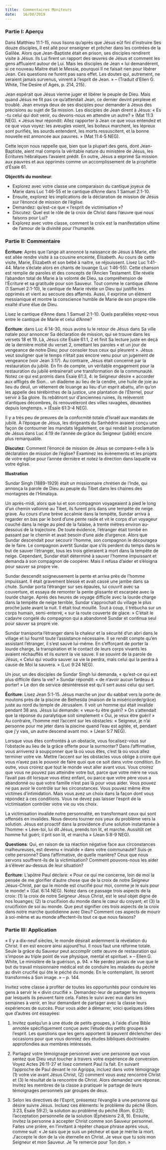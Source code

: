 ```yaml
---
title:  Commentaires Moniteurs
date:   16/08/2019
---
```


### Partie I: Aperçu

Dans Matthieu 11:1-15, nous lisons qu’après que Jésus eût fini d’instruire Ses douze disciples, Il est allé pour enseigner et prêcher dans les contrées de la Galilée. Alors que Jean-Baptiste était en prison, ses disciples rendirent visite à Jésus. Ils Lui firent un rapport des œuvres de Jésus et comment les gens affluaient autour de Lui. Mais les disciples de Jean « lui demandèrent, si ce nouveau Maitre était le Messie, pourquoi Il ne faisait rien pour libérer Jean. Ces questions ne furent pas sans effet. Les doutes qui, autrement, ne seraient jamais survenus, vinrent à l’esprit de Jean. » – (Traduit d’Ellen G. White, The Desire of Ages, p. 214, 215).

Jean espérait que Jésus vienne juger et libérer le peuple de Dieu. Mais quand Jésus ne fit pas ce qu’attendait Jean, ce dernier devint perplexe et troublé. Jean envoya deux de ses disciples pour demander à Jésus des précisions au sujet de Sa mission. Les disciples de Jean dirent à Jésus: « Es -tu celui qui doit venir, ou devons-nous en attendre un autre? » (Mat 11:3 NEG). « Jésus leur répondit: Allez rapporter à Jean ce que vous entendez et ce que vous voyez: les aveugles voient, les boiteux marchent, les lépreux sont purifiés, les sourds entendent, les morts ressuscitent, et la bonne nouvelle est annoncée aux pauvres. » (Mat 11:4-5 NEG).

Cette leçon nous rappelle que, bien que la plupart des gens, dont Jean-Baptiste, aient mal compris la véritable nature du ministère de Jésus, les Écritures hébraïques l’avaient prédit. En outre, Jésus a exprimé Sa mission aux pauvres et aux opprimés comme un accomplissement de la prophétie d’Ésaïe 61.

**Objectifs du moniteur**:

- Explorez avec votre classe une comparaison du cantique joyeux de Marie dans Luc 1:46-55 et le cantique d’Anne dans 1 Samuel 2:1-10.
- Ensuite, explorez les implications de la déclaration de mission de Jésus sur l’énoncé de mission de l’église.
- Demandez: qu’est-ce que « l’esprit de victimisation »?
- Discutez: Quel est le rôle de la croix de Christ dans l’œuvre que nous faisons pour Lui?
- Explorez avec votre classe, comment la croix est la manifestation ultime de l’amour de la divinité pour l’humanité.

### Partie II: Commentaire

**Écriture**: Après que l’ange ait annoncé la naissance de Jésus à Marie, elle est allée rendre visite à sa cousine enceinte, Élisabeth. Au cours de cette visite, Marie, Élizabeth et son bébé à naitre, se réjouissent. Lisez Luc 1:41-44. Marie s’éclate alors en chants de louange (Luc 1:46-55). Cette chanson est remplie de paroles et des concepts de l’Ancien Testament. Elle révèle l’abandon total de Marie à la volonté de Dieu, sa compréhension de l’Écriture et sa gratitude pour son Sauveur. Tout comme le cantique d’Anne (1 Samuel 2:1-10), le cantique de Marie révèle un Dieu qui justifie les opprimés et vient au secoure des affamés. Aussi, il exprime un élément messianique et montre la conscience humble de Marie de son propre rôle exalté d’une élue de Dieu.

Lisez le cantique d’Anne dans 1 Samuel 2:1-10. Quels parallèles voyez-vous entre le cantique de Marie et celui d’Anne?

**Écriture**: dans Luc 4:14-30, nous avons lu le retour de Jésus dans Sa ville natale pour annoncer Sa déclaration de mission, qui se trouve dans les versets 18 et 19. Là, Jésus cite Ésaïe 61:1, 2 et finit Sa lecture juste en deçà de la dernière moitié du verset 2, omettant les paroles « et un jour de vengeance de notre Dieu; pour consoler tous ceux qui pleurent ». Jésus veut souligner que le temps n’était pas encore venu pour un jugement de vengeance (voir Jean 3:17). Au contraire, Jésus était concerné par la restauration du jubilé. En fin de compte, un véritable engagement pour la restauration du jubilé entrainerait une transformation de la communauté. Notez ce qui est promis dans Ésaïe 61:3, 4: le Seigneur désire « accorder aux affligés de Sion… un diadème au lieu de la cendre, une huile de joie au lieu du deuil, un vêtement de louange au lieu d’un esprit abattu, afin qu’on les appelle des térébinthes de la justice, une plantation de l’Éternel, pour servir à Sa gloire. Ils rebâtiront sur d’anciennes ruines, ils relèveront d’antiques décombres, ils renouvèleront des villes ravagées, dévastées depuis longtemps. » (Ésaïe 61:3-4 NEG).

Il y a très peu de preuves de la conformité totale d’Israël aux mandats de jubilé. À l’époque de Jésus, les dirigeants du Sanhédrin avaient conçu une façon de contourner les mandats légalement, ce qui rendait la proclamation de Jésus dans Luc 4:19 de l’année de grâce du Seigneur (jubilé) encore plus remarquable.

**Discutez**: Comment l’énoncé de mission de Jésus se compare-t-elle à la déclaration de mission de l’église? Examinez les évènements et les projets de votre église pour l’année dernière et notez la direction dans laquelle va votre église.

**Illustration**

Sundar Singh (1889-1929) était un missionnaire chrétien de l’Inde, qui annonça la parole de Dieu au peuple du Tibet dans les chaines des montagnes de l’Himalaya.

Un après-midi, alors que lui et son compagnon voyageaient à pied le long d’un chemin vallonné au Tibet, ils furent pris dans une tempête de neige grave. Au cours d’une brève accalmie dans la tempête, Sundar arriva à regarder en bas par le bord d’une pente raide et vit le corps d’un voyageur couché dans la neige au pied de la falaise, à trente mètres environ au-dessous de la trajectoire. De toute évidence, l’étranger était tombé en passant par le chemin et avait besoin d’une aide d’urgence. Alors que Sundar descendait pour secourir l’homme, son compagnon le découragea de le faire. Le compagnon avertit Sundar que s’ils perdent du temps dans le but de sauver l’étranger, tous les trois gèleraient à mort dans la tempête de neige. Cependant, Sundar était déterminé à sauver l’homme impuissant et demanda à son compagnon de coopérer. Mais il refusa d’aider et s’éloigna pour sauver sa propre vie.

Sundar descendit soigneusement la pente et arriva près de l’homme impuissant. Il était gravement blessé et avait cassé une jambe dans sa chute. Sundar porta l’étranger sur ses épaules, lui couvrit avec sa couverture, et essaya de remonter la pente glissante et escarpée avec la lourde charge. Après des heures de voyage difficile avec la lourde charge dans la tempête de neige terrible, Sundar s’approchait du village le plus proche juste avant la nuit. Il était tout mouillé. Tout à coup, il trébucha sur un corps humain, semi-enterré, « sur la route couverte de glace. » C’était le cadavre congelé du compagnon qui a abandonné Sundar et continua seul pour sauver sa propre vie.

Sundar transporta l’étranger dans la chaleur et la sécurité d’un abri dans le village et lui fournit toute l’assistance nécessaire. Il se rendit compte qu’en assistant l’étranger, il s’est sauvé lui-même. En s’efforçant de porter la lourde charge, la transpiration et le contact de leurs corps vivants les avaient réchauffés et ils eurent la vie sauve. Il se souvint de la parole de Jésus, « Celui qui voudra sauver sa vie la perdra, mais celui qui la perdra à cause de Moi la sauvera. » (Luc 9:24 NEG).

Un jour, un des disciples de Sundar Singh lui demanda, « qu’est-ce qui est plus difficile dans la vie? » Sundar répondit: « de n’avoir aucun fardeau à porter! » Le don de service désintéressé est qu’il sert aussi celui qui sert.

**Écriture**: Lisez Jean 5:1-15. Jésus marche un jour du sabbat vers la porte de moutons près de la piscine de Bethesda (maison de la miséricorde/grâce) juste au nord du temple de Jérusalem. Il voit un homme qui était invalide pendant 38 ans. Jésus lui demande: « veux-tu être guéri? » On s’attendait que la réponse du paralytique soit simplement « Oui, je veux être guéri! » Au contraire, l’homme met l’accent sur les obstacles: « Seigneur, je n’ai personne pour me jeter dans la piscine quand l’eau est agitée, et, pendant que j’y vais, un autre descend avant moi. » (Jean 5:7 NEG).

Lorsque vous êtes confrontés à un obstacle, vous focalisez-vous sur l’obstacle au lieu de la grâce offerte pour la surmonter? Dans l’affirmative, vous arriverez à soupçonner que là où vous êtes, c’est là où vous allez terminer votre vie. Mettre l’accent sur les obstacles vous oblige à croire que vous n’avez pas le pouvoir de faire quoi que ce soit dans votre condition. En outre, vous croirez que tout le monde veut aller avant vous. Vous croirez que vous ne pouvez pas atteindre votre but, parce que votre mère ne vous l’avait pas dit lorsque vous étiez enfant, ou parce que votre père vous a abandonné ou que votre famille n’est pas là pour vous aider. Vous pouvez ne pas avoir le contrôle sur les circonstances. Vous pouvez même être victimes d’intimidation. Mais vous avez un choix dans la façon dont vous répondez à ces conditions. Vous ne devez pas laisser l’esprit de la victimisation contrôler votre vie ou vos choix.

La victimisation invalide notre personnalité, en transformant ceux qui sont offensés en invalides. Nous devons tourner nos yeux du problème vers la solution. Jésus est proactif dans la providence d’une solution instantanée à l’homme: « Lève-toi, lui dit Jésus, prends ton lit, et marche. Aussitôt cet homme fut guéri; il prit son lit, et marcha » (Jean 5:8-9 NEG).

**Questions**: Qui, en raison de sa réaction négative face aux circonstances malheureuses, est devenu « invalide » dans votre communauté? Suis-je cette personne? Dans l’affirmative, de quelle manière? Ceux que nous servons souffrent-ils de la victimisation? Comment pouvons-nous les aider à s’élever au-dessus de leur situation?

**Écriture**: L’apôtre Paul déclare: « Pour ce qui me concerne, loin de moi la pensée de me glorifier d’autre chose que de la croix de notre Seigneur Jésus-Christ, par qui le monde est crucifié pour moi, comme je le suis pour le monde! » (Gal. 6:14 NEG). Notez dans ce passage trois aspects de la croix: (1) la croix de notre Seigneur Jésus Christ, est le seul objet digne de nos louanges; (2) la crucifixion du monde dans le cœur du croyant; et (3) la crucifixion de soi au monde. Que peut signifier ces trois aspects de la croix dans notre marche quotidienne avec Dieu? Comment ces aspects de mourir à soi-même et au monde affectent-ils tout ce que nous faisons?

### Partie III: Application

« Il y a dix-neuf siècles, le monde désirait ardemment la révélation du Christ. Il en est encore ainsi aujourd’hui. Il nous faut une réforme totale. Seule la grâce du Sauveur peut accomplir cette œuvre de restauration qui s’impose au triple point de vue physique, mental et spirituel. » – Ellen G. White, Le ministère de la guérison, p. 94. « Ne perdez jamais de vue que le but du travail missionnaire médical est de conduire les malades du péché au divin crucifié qui ôte le péché du monde. En le contemplant, ils seront transformés à Son image. » – p. 144.

Invitez votre classe à profiter de toutes les opportunités pour conduire les gens à servir le « divin crucifié ». Demandez-leur de partager les moyens par lesquels ils peuvent faire cela. Faites le suivi avec eux dans les semaines à venir, en leur demandant de partager avec la classe leurs expériences de succès. Pour vous aider à démarrer, voici quelques idées que d’autres ont essayées:

1. Invitez quelqu’un à une étude de petits groupes, à l’aide d’une Bible annotée spécifiquement conçue avec l’étude des petits groupes à l’esprit. Les questions que les gens apportent là peuvent déclencher des occasions pour que vous donniez des études bibliques doctrinales approfondies aux membres intéressés.

2. Partagez votre témoignage personnel avec une personne que vous sentez que Dieu veut toucher à travers votre expérience de conversion. Voyez Actes 26:11-27 et lisez comment Paul l’a fait. En suivant l’approche de Paul devant le roi Agrippa, incluez dans votre témoignage (1) votre vie avant Jésus Christ, (2) comment vous avez rencontré Christ et (3) le résultat de la rencontre de Christ. Alors demandez une réponse. Invitez les membres de la classe à pratiquer le partage de leurs témoignages personnels par groupes de deux.

3. Selon les directives de l’Esprit, présentez l’évangile à une personne qui désire suivre Jésus. Incluez ces éléments: le problème du péché (Rom. 3:23, Ésaïe 59:2); la solution au problème du péché (Rom. 6:23); l’acceptation personnelle de la solution (Éphésiens 2:8, 9). Ensuite, invitez la personne à accepter Christ comme son Sauveur personnel. Faites une prière, en l’invitant à répéter chaque phrase après vous, comme suit: « Je sais que je suis un pécheur et que je mérite la mort. J’accepte le don de la vie éternelle en Christ. Je veux que tu sois mon Seigneur et mon Sauveur. Je Te remercie pour Ton don. »